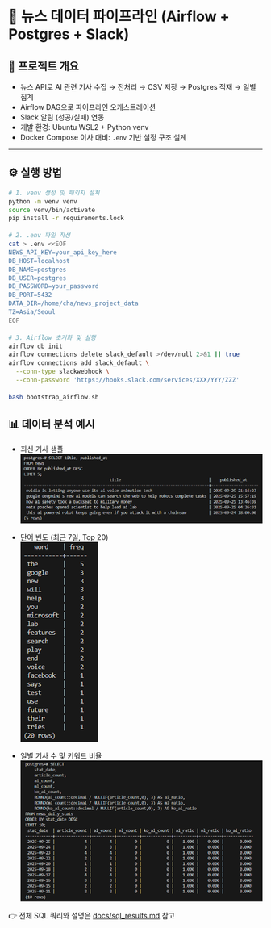 # 📰 뉴스 데이터 파이프라인 (Airflow + Postgres + Slack)

## 📌 프로젝트 개요
- 뉴스 API로 AI 관련 기사 수집 → 전처리 → CSV 저장 → Postgres 적재 → 일별 집계
- Airflow DAG으로 파이프라인 오케스트레이션
- Slack 알림 (성공/실패) 연동
- 개발 환경: Ubuntu WSL2 + Python venv
- Docker Compose 이사 대비: `.env` 기반 설정 구조 설계

---

## ⚙️ 실행 방법
```bash
# 1. venv 생성 및 패키지 설치
python -m venv venv
source venv/bin/activate
pip install -r requirements.lock

# 2. .env 파일 작성
cat > .env <<EOF
NEWS_API_KEY=your_api_key_here
DB_HOST=localhost
DB_NAME=postgres
DB_USER=postgres
DB_PASSWORD=your_password
DB_PORT=5432
DATA_DIR=/home/cha/news_project_data
TZ=Asia/Seoul
EOF

# 3. Airflow 초기화 및 실행
airflow db init
airflow connections delete slack_default >/dev/null 2>&1 || true
airflow connections add slack_default \
  --conn-type slackwebhook \
  --conn-password 'https://hooks.slack.com/services/XXX/YYY/ZZZ'

bash bootstrap_airflow.sh
```

## 📊 데이터 분석 예시

- 최신 기사 샘플  
  ![Latest News](docs/img/latest_news.png)

- 단어 빈도 (최근 7일, Top 20)  
  ![Word Frequency](docs/img/word_freq.png)

- 일별 기사 수 및 키워드 비율  
  ![Daily Stats](docs/img/daily_stats.png)

👉 전체 SQL 쿼리와 설명은 [docs/sql_results.md](docs/sql_results.md) 참고
